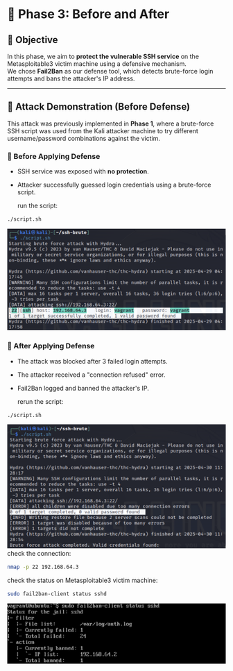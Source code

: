 # 🔐 Phase 3: Before and After

## 🎯 Objective

In this phase, we aim to **protect the vulnerable SSH service** on the Metasploitable3 victim machine using a defensive mechanism.  
We chose **Fail2Ban** as our defense tool, which detects brute-force login attempts and bans the attacker's IP address.

---

## 🧪 Attack Demonstration (Before Defense)

This attack was previously implemented in **Phase 1**, where a brute-force SSH script was used from the Kali attacker machine to try different username/password combinations against the victim.

### 🔻 Before Applying Defense

- SSH service was exposed with **no protection**.
- Attacker successfully guessed login credentials using a brute-force script.

  run the script: 
```bash
./script.sh
```
![valid Attack](screenshots/valid-attack.png)
### 🔁 After Applying Defense
- The attack was blocked after 3 failed login attempts.
- The attacker received a "connection refused" error.
- Fail2Ban logged and banned the attacker's IP.
  
  rerun the script:
```bash
./script.sh
```
![failed Attack](screenshots/attack-failed.png)
check the connection: 
```bash
nmap -p 22 192.168.64.3
```

check the status on Metasploitable3 victim machine: 
```bash
sudo fail2ban-client status sshd
```
![status after](screenshots/status-after.png)


